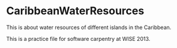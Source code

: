 CaribbeanWaterResources
=======================

This is about water resources of different islands in the Caribbean.

This is a practice file for software carpentry at WISE 2013.
